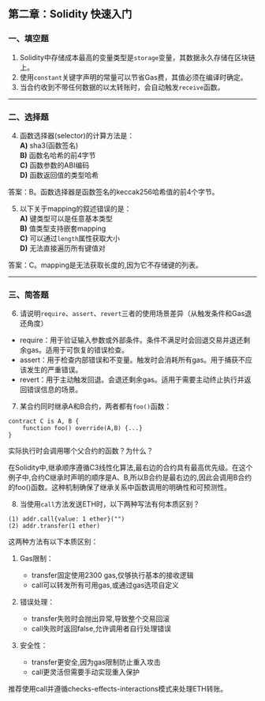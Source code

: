 ## 第二章：Solidity 快速入门

### 一、填空题

1. Solidity中存储成本最高的变量类型是`storage`变量，其数据永久存储在区块链上。  
2. 使用`constant`关键字声明的常量可以节省Gas费，其值必须在编译时确定。  
4. 当合约收到不带任何数据的以太转账时，会自动触发`receive`函数。  

---

### 二、选择题

4. 函数选择器(selector)的计算方法是：  
   **A)** sha3(函数签名)  
   **B)** 函数名哈希的前4字节  
   **C)** 函数参数的ABI编码  
   **D)** 函数返回值的类型哈希  

答案：B。函数选择器是函数签名的keccak256哈希值的前4个字节。

5. 以下关于mapping的叙述错误的是：  
   **A)** 键类型可以是任意基本类型  
   **B)** 值类型支持嵌套mapping  
   **C)** 可以通过`length`属性获取大小  
   **D)** 无法直接遍历所有键值对  

答案：C。mapping是无法获取长度的,因为它不存储键的列表。

---

### 三、简答题

6. 请说明`require`、`assert`、`revert`三者的使用场景差异（从触发条件和Gas退还角度）

- require：用于验证输入参数或外部条件。条件不满足时会回退交易并退还剩余gas。适用于可恢复的错误检查。
- assert：用于检查内部错误和不变量。触发时会消耗所有gas。用于捕获不应该发生的严重错误。
- revert：用于主动触发回退。会退还剩余gas。适用于需要主动终止执行并返回错误信息的场景。


7. 某合约同时继承A和B合约，两者都有`foo()`函数：

```solidity
contract C is A, B {
    function foo() override(A,B) {...}
}
```

实际执行时会调用哪个父合约的函数？为什么？

在Solidity中,继承顺序遵循C3线性化算法,最右边的合约具有最高优先级。在这个例子中,合约C继承时声明的顺序是A、B,所以B合约是最右边的,因此会调用B合约的foo()函数。这种机制确保了继承关系中函数调用的明确性和可预测性。


8. 当使用`call`方法发送ETH时，以下两种写法有何本质区别？

```solidity
(1) addr.call{value: 1 ether}("")
(2) addr.transfer(1 ether)
```

这两种方法有以下本质区别：

1. Gas限制：
   - transfer固定使用2300 gas,仅够执行基本的接收逻辑
   - call可以转发所有可用gas,或通过gas选项自定义

2. 错误处理：
   - transfer失败时会抛出异常,导致整个交易回滚
   - call失败时返回false,允许调用者自行处理错误

3. 安全性：
   - transfer更安全,因为gas限制防止重入攻击
   - call更灵活但需要手动实现重入保护

推荐使用call并遵循checks-effects-interactions模式来处理ETH转账。

